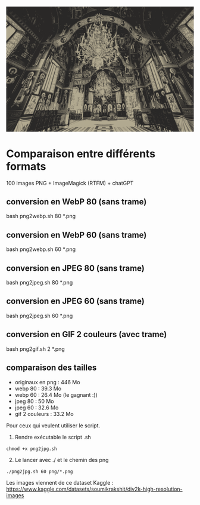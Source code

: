 ![GIF 2 couleurs](./gif-2-couleurs/0029.gif)


# Comparaison entre différents formats
100 images PNG + ImageMagick (RTFM) + chatGPT
## conversion en WebP 80 (sans trame)
bash png2webp.sh 80 *.png
## conversion en WebP 60 (sans trame)
bash png2webp.sh 60 *.png

## conversion en JPEG 80 (sans trame)
bash png2jpeg.sh 80 *.png
## conversion en JPEG 60 (sans trame)
bash png2jpeg.sh 60 *.png

## conversion en GIF 2 couleurs (avec trame)
bash png2gif.sh 2 *.png

## comparaison des tailles
- originaux en png : 446 Mo
- webp 80 : 39.3 Mo
- webp 60 : 26.4 Mo (le gagnant :)) 
- jpeg 80 : 50 Mo
- jpeg 60 : 32.6 Mo
- gif 2 couleurs : 33.2 Mo 

Pour ceux qui veulent utiliser le script.
1. Rendre exécutable le script .sh
```
chmod +x png2jpg.sh
```
2. Le lancer avec ./  et le chemin des png
```
./png2jpg.sh 60 png/*.png    
```

Les images viennent de ce dataset Kaggle :
https://www.kaggle.com/datasets/soumikrakshit/div2k-high-resolution-images
